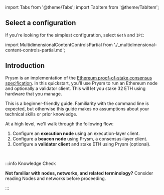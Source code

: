 import Tabs from '@theme/Tabs';
import TabItem from '@theme/TabItem';

## Select a configuration 

If you're looking for the simplest configuration, select `Geth` and `IPC`:

import MultidimensionalContentControlsPartial from './_multidimensional-content-controls-partial.md';

<MultidimensionalContentControlsPartial />

## Introduction

Prysm is an implementation of the [Ethereum proof-of-stake consensus specification](https://github.com/ethereum/consensus-specs). In this quickstart, you’ll use Prysm to run an Ethereum node and optionally a validator client. This will let you stake 32 ETH using hardware that you manage.

This is a beginner-friendly guide. Familiarity with the command line is expected, but otherwise this guide makes no assumptions about your technical skills or prior knowledge.

At a high level, we'll walk through the following flow:

 1. Configure an **execution node** using an execution-layer client.
 2. Configure a **beacon node** using Prysm, a consensus-layer client.
 3. Configure a **validator client** and stake ETH using Prysm (optional).

<br />

:::info Knowledge Check

**Not familiar with nodes, networks, and related terminology?** Consider reading Nodes and networks before proceeding. 

:::

